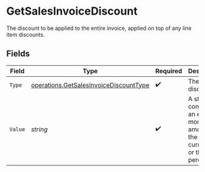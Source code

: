 # GetSalesInvoiceDiscount

The discount to be applied to the entire invoice, applied on top of any line item discounts.


## Fields

| Field                                                                                            | Type                                                                                             | Required                                                                                         | Description                                                                                      | Example                                                                                          |
| ------------------------------------------------------------------------------------------------ | ------------------------------------------------------------------------------------------------ | ------------------------------------------------------------------------------------------------ | ------------------------------------------------------------------------------------------------ | ------------------------------------------------------------------------------------------------ |
| `Type`                                                                                           | [operations.GetSalesInvoiceDiscountType](../../models/operations/getsalesinvoicediscounttype.md) | :heavy_check_mark:                                                                               | The type of discount.                                                                            | amount                                                                                           |
| `Value`                                                                                          | *string*                                                                                         | :heavy_check_mark:                                                                               | A string containing an exact monetary amount in the given currency, or the percentage.           | 10.00                                                                                            |